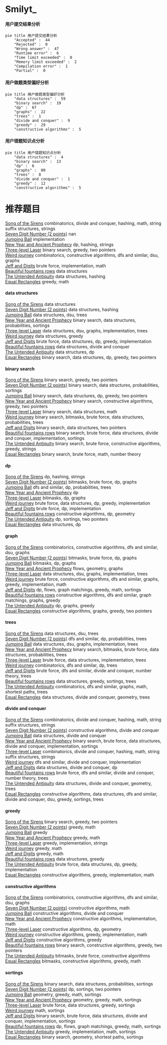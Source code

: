 # Smilyt_
<!-- tabs:start -->
#### **用户提交结果分析**

```mermaid
pie title 用户提交结果分析
    "Accepted" :  44
    "Rejected" :  0
    "Wrong answer" :  47
    "Runtime error" :  6
    "Time limit exceeded" :  0
    "Memory limit exceeded" :  2
    "Compilation error" :  1
    "Partial" :  0
```
#### **用户做题类型偏好分析**

```mermaid
pie title 用户做题类型偏好分析
    "data structures" :  59
    "binary search" :  19
    "dp" :  67
    "graphs" :  22
    "trees" :  1
    "divide and conquer" :  9
    "greedy" :  29
    "constructive algorithms" :  5
```
#### **用户错题知识点分析**

```mermaid
pie title 用户错题知识点分析
    "data structures" :  4
    "binary search" :  13
    "dp" :  6
    "graphs" :  00
    "trees" :  8
    "divide and conquer" :  1
    "greedy" :  12
    "constructive algorithms" :  5
```
<!-- tabs:end -->
# 推荐题目
[Song of the Sirens](http://codeforces.com/problemset/problem/1466/G)		combinatorics,
                        divide and conquer,
                        hashing,
                        math,
                        string suffix structures,
                        strings		  
[Seven Digit Number (2 points)](https://codeforces.com/contest/1164/problem/M)		nan		  
[Jumping Ball](http://codeforces.com/problemset/problem/725/A)		implementation		  
[New Year and Ancient Prophecy](http://codeforces.com/problemset/problem/611/D)		dp,
                        hashing,
                        strings		  
[Three-level Laser](https://codeforces.com/contest/956/problem/B)		binary search,
                        greedy,
                        two pointers		  
[Weird journey](http://codeforces.com/problemset/problem/788/B)		combinatorics,
                        constructive algorithms,
                        dfs and similar,
                        dsu,
                        graphs		  
[Jeff and Digits](http://codeforces.com/problemset/problem/352/A)		brute force,
                        implementation,
                        math		  
[Beautiful fountains rows](http://codeforces.com/problemset/problem/799/F)		data structures		  
[The Untended Antiquity](http://codeforces.com/problemset/problem/869/E)		data structures,
                        hashing		  
[Equal Rectangles](http://codeforces.com/problemset/problem/1203/B)		greedy,
                        math		  
<!-- tabs:start -->
#### **data structures**
[Song of the Sirens](http://codeforces.com/problemset/problem/799/F)		data structures		  
[Seven Digit Number (2 points)](http://codeforces.com/problemset/problem/869/E)		data structures,
                        hashing		  
[Jumping Ball](http://codeforces.com/problemset/problem/165/D)		data structures,
                        dsu,
                        trees		  
[New Year and Ancient Prophecy](http://codeforces.com/problemset/problem/138/C)		binary search,
                        data structures,
                        probabilities,
                        sortings		  
[Three-level Laser](http://codeforces.com/problemset/problem/1416/D)		data structures,
                        dsu,
                        graphs,
                        implementation,
                        trees		  
[Weird journey](http://codeforces.com/problemset/problem/1446/D1)		data structures,
                        greedy		  
[Jeff and Digits](http://codeforces.com/problemset/problem/1491/C)		brute force,
                        data structures,
                        dp,
                        greedy,
                        implementation		  
[Beautiful fountains rows](http://codeforces.com/problemset/problem/1379/F2)		data structures,
                        divide and conquer		  
[The Untended Antiquity](http://codeforces.com/problemset/problem/1455/G)		data structures,
                        dp		  
[Equal Rectangles](http://codeforces.com/problemset/problem/1492/C)		binary search,
                        data structures,
                        dp,
                        greedy,
                        two pointers		  
#### **binary search**
[Song of the Sirens](https://codeforces.com/contest/956/problem/B)		binary search,
                        greedy,
                        two pointers		  
[Seven Digit Number (2 points)](http://codeforces.com/problemset/problem/138/C)		binary search,
                        data structures,
                        probabilities,
                        sortings		  
[Jumping Ball](http://codeforces.com/problemset/problem/1492/C)		binary search,
                        data structures,
                        dp,
                        greedy,
                        two pointers		  
[New Year and Ancient Prophecy](http://codeforces.com/problemset/problem/1463/D)		binary search,
                        constructive algorithms,
                        greedy,
                        two pointers		  
[Three-level Laser](http://codeforces.com/problemset/problem/1490/G)		binary search,
                        data structures,
                        math		  
[Weird journey](http://codeforces.com/problemset/problem/1479/D)		binary search,
                        bitmasks,
                        brute force,
                        data structures,
                        probabilities,
                        trees		  
[Jeff and Digits](http://codeforces.com/problemset/problem/1436/E)		binary search,
                        data structures,
                        two pointers		  
[Beautiful fountains rows](http://codeforces.com/problemset/problem/1461/D)		binary search,
                        brute force,
                        data structures,
                        divide and conquer,
                        implementation,
                        sortings		  
[The Untended Antiquity](http://codeforces.com/problemset/problem/1493/C)		binary search,
                        brute force,
                        constructive algorithms,
                        greedy,
                        strings		  
[Equal Rectangles](http://codeforces.com/problemset/problem/1487/D)		binary search,
                        brute force,
                        math,
                        number theory		  
#### **dp**
[Song of the Sirens](http://codeforces.com/problemset/problem/611/D)		dp,
                        hashing,
                        strings		  
[Seven Digit Number (2 points)](https://codeforces.com/contest/866/problem/E)		bitmasks,
                        brute force,
                        dp,
                        graphs		  
[Jumping Ball](http://codeforces.com/problemset/problem/123/E)		dfs and similar,
                        dp,
                        probabilities,
                        trees		  
[New Year and Ancient Prophecy](http://codeforces.com/problemset/problem/1077/F1)		dp		  
[Three-level Laser](http://codeforces.com/problemset/problem/11/D)		bitmasks,
                        dp,
                        graphs		  
[Weird journey](http://codeforces.com/problemset/problem/1491/C)		brute force,
                        data structures,
                        dp,
                        greedy,
                        implementation		  
[Jeff and Digits](http://codeforces.com/problemset/problem/1415/C)		brute force,
                        dp,
                        implementation		  
[Beautiful fountains rows](http://codeforces.com/problemset/problem/1444/D)		constructive algorithms,
                        dp,
                        geometry		  
[The Untended Antiquity](http://codeforces.com/problemset/problem/1133/E)		dp,
                        sortings,
                        two pointers		  
[Equal Rectangles](http://codeforces.com/problemset/problem/1455/G)		data structures,
                        dp		  
#### **graph**
[Song of the Sirens](http://codeforces.com/problemset/problem/788/B)		combinatorics,
                        constructive algorithms,
                        dfs and similar,
                        dsu,
                        graphs		  
[Seven Digit Number (2 points)](https://codeforces.com/contest/866/problem/E)		bitmasks,
                        brute force,
                        dp,
                        graphs		  
[Jumping Ball](http://codeforces.com/problemset/problem/11/D)		bitmasks,
                        dp,
                        graphs		  
[New Year and Ancient Prophecy](http://codeforces.com/problemset/problem/223/E)		flows,
                        geometry,
                        graphs		  
[Three-level Laser](http://codeforces.com/problemset/problem/1416/D)		data structures,
                        dsu,
                        graphs,
                        implementation,
                        trees		  
[Weird journey](http://codeforces.com/problemset/problem/1487/C)		brute force,
                        constructive algorithms,
                        dfs and similar,
                        graphs,
                        greedy,
                        implementation,
                        math		  
[Jeff and Digits](http://codeforces.com/problemset/problem/1437/C)		dp,
                        flows,
                        graph matchings,
                        greedy,
                        math,
                        sortings		  
[Beautiful fountains rows](http://codeforces.com/problemset/problem/1470/D)		constructive algorithms,
                        dfs and similar,
                        graph matchings,
                        graphs,
                        greedy		  
[The Untended Antiquity](http://codeforces.com/problemset/problem/1476/C)		dp,
                        graphs,
                        greedy		  
[Equal Rectangles](http://codeforces.com/problemset/problem/1304/D)		constructive algorithms,
                        graphs,
                        greedy,
                        two pointers		  
#### **trees**
[Song of the Sirens](http://codeforces.com/problemset/problem/165/D)		data structures,
                        dsu,
                        trees		  
[Seven Digit Number (2 points)](http://codeforces.com/problemset/problem/123/E)		dfs and similar,
                        dp,
                        probabilities,
                        trees		  
[Jumping Ball](http://codeforces.com/problemset/problem/1416/D)		data structures,
                        dsu,
                        graphs,
                        implementation,
                        trees		  
[New Year and Ancient Prophecy](http://codeforces.com/problemset/problem/1479/D)		binary search,
                        bitmasks,
                        brute force,
                        data structures,
                        probabilities,
                        trees		  
[Three-level Laser](http://codeforces.com/problemset/problem/1511/C)		brute force,
                        data structures,
                        implementation,
                        trees		  
[Weird journey](http://codeforces.com/problemset/problem/1499/F)		combinatorics,
                        dfs and similar,
                        dp,
                        trees		  
[Jeff and Digits](http://codeforces.com/problemset/problem/1491/E)		brute force,
                        dfs and similar,
                        divide and conquer,
                        number theory,
                        trees		  
[Beautiful fountains rows](http://codeforces.com/problemset/problem/1466/D)		data structures,
                        greedy,
                        sortings,
                        trees		  
[The Untended Antiquity](http://codeforces.com/problemset/problem/1495/D)		combinatorics,
                        dfs and similar,
                        graphs,
                        math,
                        shortest paths,
                        trees		  
[Equal Rectangles](http://codeforces.com/problemset/problem/1303/G)		data structures,
                        divide and conquer,
                        geometry,
                        trees		  
#### **divide and conquer**
[Song of the Sirens](http://codeforces.com/problemset/problem/1466/G)		combinatorics,
                        divide and conquer,
                        hashing,
                        math,
                        string suffix structures,
                        strings		  
[Seven Digit Number (2 points)](http://codeforces.com/problemset/problem/1375/H)		constructive algorithms,
                        divide and conquer		  
[Jumping Ball](http://codeforces.com/problemset/problem/1379/F2)		data structures,
                        divide and conquer		  
[New Year and Ancient Prophecy](http://codeforces.com/problemset/problem/1461/D)		binary search,
                        brute force,
                        data structures,
                        divide and conquer,
                        implementation,
                        sortings		  
[Three-level Laser](http://codeforces.com/problemset/problem/1466/G)		combinatorics,
                        divide and conquer,
                        hashing,
                        math,
                        string suffix structures,
                        strings		  
[Weird journey](http://codeforces.com/problemset/problem/1490/D)		dfs and similar,
                        divide and conquer,
                        implementation		  
[Jeff and Digits](https://codeforces.com/contest/1483/problem/C)		data structures,
                        divide and conquer,
                        dp		  
[Beautiful fountains rows](http://codeforces.com/problemset/problem/1491/E)		brute force,
                        dfs and similar,
                        divide and conquer,
                        number theory,
                        trees		  
[The Untended Antiquity](http://codeforces.com/problemset/problem/1303/G)		data structures,
                        divide and conquer,
                        geometry,
                        trees		  
[Equal Rectangles](http://codeforces.com/problemset/problem/1494/D)		constructive algorithms,
                        data structures,
                        dfs and similar,
                        divide and conquer,
                        dsu,
                        greedy,
                        sortings,
                        trees		  
#### **greedy**
[Song of the Sirens](https://codeforces.com/contest/956/problem/B)		binary search,
                        greedy,
                        two pointers		  
[Seven Digit Number (2 points)](http://codeforces.com/problemset/problem/1203/B)		greedy,
                        math		  
[Jumping Ball](https://codeforces.com/contest/1020/problem/C)		greedy		  
[New Year and Ancient Prophecy](http://codeforces.com/problemset/problem/258/A)		greedy,
                        math		  
[Three-level Laser](http://codeforces.com/problemset/problem/1055/D)		greedy,
                        implementation,
                        strings		  
[Weird journey](https://codeforces.com/contest/1339/problem/C)		greedy,
                        math		  
[Jeff and Digits](http://codeforces.com/problemset/problem/402/A)		greedy,
                        math		  
[Beautiful fountains rows](http://codeforces.com/problemset/problem/1446/D1)		data structures,
                        greedy		  
[The Untended Antiquity](http://codeforces.com/problemset/problem/1491/C)		brute force,
                        data structures,
                        dp,
                        greedy,
                        implementation		  
[Equal Rectangles](http://codeforces.com/problemset/problem/1120/B)		constructive algorithms,
                        greedy,
                        implementation,
                        math		  
#### **constructive algorithms**
[Song of the Sirens](http://codeforces.com/problemset/problem/788/B)		combinatorics,
                        constructive algorithms,
                        dfs and similar,
                        dsu,
                        graphs		  
[Seven Digit Number (2 points)](http://codeforces.com/problemset/problem/509/D)		constructive algorithms,
                        math		  
[Jumping Ball](http://codeforces.com/problemset/problem/1375/H)		constructive algorithms,
                        divide and conquer		  
[New Year and Ancient Prophecy](http://codeforces.com/problemset/problem/282/C)		constructive algorithms,
                        implementation,
                        math		  
[Three-level Laser](http://codeforces.com/problemset/problem/1444/D)		constructive algorithms,
                        dp,
                        geometry		  
[Weird journey](http://codeforces.com/problemset/problem/1120/B)		constructive algorithms,
                        greedy,
                        implementation,
                        math		  
[Jeff and Digits](http://codeforces.com/problemset/problem/1493/A)		constructive algorithms,
                        greedy		  
[Beautiful fountains rows](http://codeforces.com/problemset/problem/1463/D)		binary search,
                        constructive algorithms,
                        greedy,
                        two pointers		  
[The Untended Antiquity](https://codeforces.com/contest/1456/problem/B)		bitmasks,
                        brute force,
                        constructive algorithms		  
[Equal Rectangles](http://codeforces.com/problemset/problem/1492/D)		bitmasks,
                        constructive algorithms,
                        greedy,
                        math		  
#### **sortings**
[Song of the Sirens](http://codeforces.com/problemset/problem/138/C)		binary search,
                        data structures,
                        probabilities,
                        sortings		  
[Seven Digit Number (2 points)](http://codeforces.com/problemset/problem/1133/E)		dp,
                        sortings,
                        two pointers		  
[Jumping Ball](https://codeforces.com/contest/1496/problem/C)		geometry,
                        greedy,
                        math,
                        sortings		  
[New Year and Ancient Prophecy](http://codeforces.com/problemset/problem/1495/A)		geometry,
                        greedy,
                        math,
                        sortings		  
[Three-level Laser](http://codeforces.com/problemset/problem/1497/A)		brute force,
                        data structures,
                        greedy,
                        sortings		  
[Weird journey](http://codeforces.com/problemset/problem/1427/A)		math,
                        sortings		  
[Jeff and Digits](http://codeforces.com/problemset/problem/1461/D)		binary search,
                        brute force,
                        data structures,
                        divide and conquer,
                        implementation,
                        sortings		  
[Beautiful fountains rows](http://codeforces.com/problemset/problem/1437/C)		dp,
                        flows,
                        graph matchings,
                        greedy,
                        math,
                        sortings		  
[The Untended Antiquity](http://codeforces.com/problemset/problem/1473/A)		greedy,
                        implementation,
                        math,
                        sortings		  
[Equal Rectangles](http://codeforces.com/problemset/problem/1486/B)		binary search,
                        geometry,
                        shortest paths,
                        sortings		  
<!-- tabs:end -->
